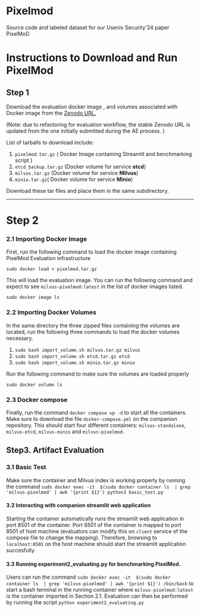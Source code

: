 # Pixelmod
Source code and labeled dataset for our Usenix Security'24 paper PixelMoD

# Instructions to Download and Run PixelMod 
## Step 1 
Download the evaluation docker image , and volumes associated with Docker image from the  [Zenodo URL.](zenodo.org)

(Note: due to refactoring for evaluation workflow, the stable Zenodo URL is updated from the one initially submitted during the AE process. )

List of tarballs to download include: 

 1. `pixelmod.tar.gz` ( Docker Image containing Streamlit and benchmarking script )
 2. `etcd_backup.tar.gz` (Docker volume for service **etcd**) 
 3. `milvus.tar.gz` (Docker volume for service **Milvus**)
 4. `minio.tar.gz`( Docker volume for service **Minio**)
 
 Download these tar files and place them in the same subdirectory.

---
# Step 2 
### 2.1 Importing Docker Image 
First, run the following command to load the docker image containing PixelMod Evaluation infrastructure

    sudo docker load < pixelmod.tar.gz

This will load the evaluation image. You can run the following command and expect to see `milvus-pixelmod:latest` in the list of docker images listed.

    sudo docker image ls

### 2.2 Importing Docker Volumes 
In the same directory the three zipped files containing the volumes are located, run the  following three commands to load the docker volumes necessary.

 1. `sudo bash import_volume.sh milvus.tar.gz milvus`
 2. `sudo bash import_volume.sh etcd.tar.gz etcd`
 3. `sudo bash import_volume.sh minio.tar.gz minio`

Run the following command to make sure the volumes are loaded properly 

    sudo docker volume ls

### 2.3 Docker compose  
Finally, run the command `docker compose up -d` to start all the containers. Make sure to download the file `docker-compose.yml` on the companion repository.
This should start four different containers: `milvus-standalone`, `milvus-etcd`, `milvus-minio` and `milvus-pixelmod`. 


## Step3.  Artifact Evaluation 

### 3.1 Basic Test
Make sure the container and Milvus index is working properly by running the command `sudo docker exec -it  $(sudo docker container ls  | grep 'milvus-pixelmod' | awk '{print $1}') python3 basic_test.py`

#### 3.2 Interacting with companion streamlit web application 
Starting the container automatically runs the streamlit web application in port 8501 of the container. Port 8501 of the container is mapped to port 8501 of host machine (evaluators can modify this on `client` service of the compose file to change the mapping). 
Therefore, browsing to  `localhost:8501`  on the host machine should start the streamlit application succesfully.

#### 3.3 Running experiment2_evaluating.py for benchmarking PixelMod.
Users can run the command `sudo docker exec -it  $(sudo docker container ls  | grep 'milvus-pixelmod' | awk '{print $1}') /bin/bash` to start a bash terminal in the running container where `milvus-pixelmod:latest` is the container imported in Section 2.1. 
Evaluation can then be performed by running the script `python experiment2_evaluating.py`

